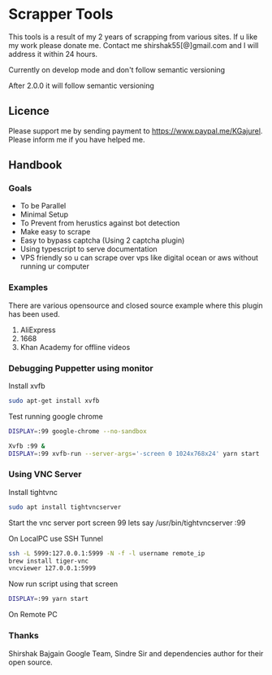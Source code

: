 # Scrapper Tools

This tools is a result of my 2 years of scrapping from various sites. If u like my work please donate me. Contact me shirshak55[@]gmail.com and I will address it within 24 hours.

Currently on develop mode and don't follow semantic versioning

After 2.0.0 it will follow semantic versioning

## Licence

Please support me by sending payment to https://www.paypal.me/KGajurel. Please inform me if you have helped me.

## Handbook

### Goals

- To be Parallel
- Minimal Setup
- To Prevent from herustics against bot detection
- Make easy to scrape
- Easy to bypass captcha (Using 2 captcha plugin)
- Using typescript to serve documentation
- VPS friendly so u can scrape over vps like digital ocean or aws without running ur computer

### Examples

There are various opensource and closed source example where this plugin has been used.

1. AliExpress
2. 1668
3. Khan Academy for offline videos

### Debugging Puppetter using monitor

Install xvfb

```bash
sudo apt-get install xvfb
```

Test running google chrome

```bash
DISPLAY=:99 google-chrome --no-sandbox
```

```bash
Xvfb :99 &
DISPLAY=:99 xvfb-run --server-args='-screen 0 1024x768x24' yarn start
```

### Using VNC Server

Install tightvnc

```bash
sudo apt install tightvncserver
```

Start the vnc server port screen 99 lets say
/usr/bin/tightvncserver :99

On LocalPC use SSH Tunnel

```bash
ssh -L 5999:127.0.0.1:5999 -N -f -l username remote_ip
brew install tiger-vnc
vncviewer 127.0.0.1:5999
```

Now run script using that screen

```bash
DISPLAY=:99 yarn start
```

On Remote PC

### Thanks

Shirshak Bajgain
Google Team, Sindre Sir and dependencies author for their open source.

